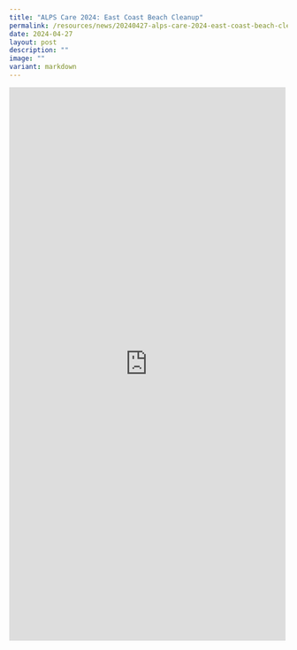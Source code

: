 ```yaml
---
title: "ALPS Care 2024: East Coast Beach Cleanup"
permalink: /resources/news/20240427-alps-care-2024-east-coast-beach-cleanup/
date: 2024-04-27
layout: post
description: ""
image: ""
variant: markdown
---
```

<iframe allow="autoplay; clipboard-write; encrypted-media; picture-in-picture; web-share" allowfullscreen="true" frameborder="0" scrolling="no" style="border:none;overflow:hidden" height="1000" width="500" src="https://www.facebook.com/plugins/post.php?href=https%3A%2F%2Fwww.facebook.com%2Falpshealthcaresupplychain%2Fposts%2Fpfbid0Loj3rzD3KExjYUpYpC4DDdmQzQZhajUnfUdh5u59drZvZMv1DVD7GsH9DeGM3BECl&amp;show_text=true&amp;width=500"></iframe>